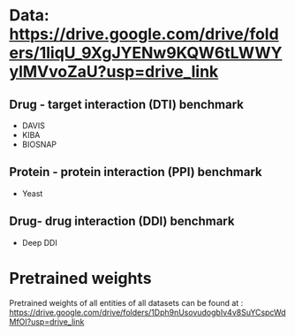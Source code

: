 # Data: https://drive.google.com/drive/folders/1liqU_9XgJYENw9KQW6tLWWYylMVvoZaU?usp=drive_link
## Drug - target interaction (DTI) benchmark
+ DAVIS
+ KIBA
+ BIOSNAP
## Protein - protein interaction (PPI) benchmark
+ Yeast
## Drug- drug interaction (DDI) benchmark
+ Deep DDI


# Pretrained weights
Pretrained weights of all entities of all datasets can be found at : https://drive.google.com/drive/folders/1Dph9nUsovudogbIv4v8SuYCspcWdMfOI?usp=drive_link


